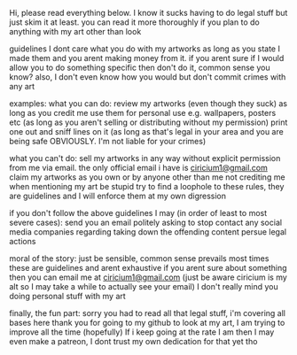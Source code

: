 Hi, please read everything below. 
I know it sucks having to do legal stuff but just skim it at least. you can read it more thoroughly if you plan to do anything with my art other than look


guidelines
I dont care what you do with my artworks as long as you state I made them and you arent making money from it.
if you arent sure if I would allow you to do something specific then don't do it, common sense you know?
also, I don't even know how you would but don't commit crimes with any art

examples:
what you can do:
review my artworks (even though they suck) as long as you credit me
use them for personal use e.g. wallpapers, posters etc (as long as you aren't selling or distributing without my permission)
print one out and sniff lines on it (as long as that's legal in your area and you are being safe OBVIOUSLY. I'm not liable for your crimes)

what you can't do:
sell my artworks in any way without explicit permission from me via email. the only official email i have is ciricium1@gmail.com
claim my artworks as you own or by anyone other than me
not crediting me when mentioning my art
be stupid
try to find a loophole to these rules, they are guidelines and I will enforce them at my own digression

if you don't follow the above guidelines I may (in order of least to most severe cases):
send you an email politely asking to stop
contact any social media companies regarding taking down the offending content
persue legal actions

moral of the story:
just be sensible, common sense prevails most times
these are guidelines and arent exhaustive
if you arent sure about something then you can email me at ciricium1@gmail.com (just be aware ciricium is my alt so I may take a while to actually see your email)
I don't really mind you doing personal stuff with my art


finally, the fun part:
sorry you had to read all that legal stuff, i'm covering all bases here
thank you for going to my github to look at my art, I am trying to improve all the time (hopefully)
If i keep going at the rate I am then I may even make a patreon, I dont trust my own dedication for that yet tho





